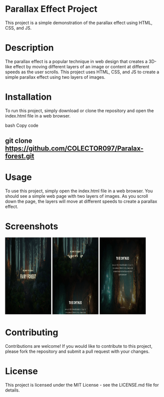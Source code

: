 # Parallax Effect Project

This project is a simple demonstration of the parallax effect using HTML, CSS, and JS.

# Description

The parallax effect is a popular technique in web design that creates a 3D-like effect by moving different layers of an image or content at different speeds as the user scrolls. This project uses HTML, CSS, and JS to create a simple parallax effect using two layers of images.

# Installation

To run this project, simply download or clone the repository and open the index.html file in a web browser.

bash
Copy code

## git clone https://github.com/COLECTOR097/Paralax-forest.git

# Usage

To use this project, simply open the index.html file in a web browser. You should see a simple web page with two layers of images. As you scroll down the page, the layers will move at different speeds to create a parallax effect.

# Screenshots

<div style="display='flex';gap=10px">
<img src='screenShots/screenShot1.png' width='150' height='250'/>
<img src='screenShots/screenShot2.png' width='150' height='250'/>
<img src='screenShots/screenShot3.png' width='150' height='250'/>
</div>

# Contributing

Contributions are welcome! If you would like to contribute to this project, please fork the repository and submit a pull request with your changes.

# License

This project is licensed under the MIT License - see the LICENSE.md file for details.
